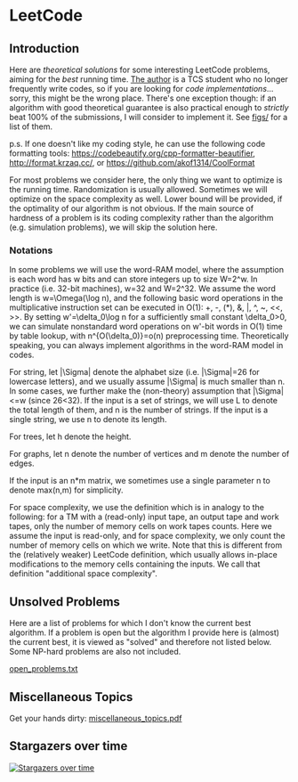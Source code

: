 LeetCode
========

## Introduction
Here are *theoretical solutions* for some interesting LeetCode problems, aiming for the *best* running time. [The author](https://leetcode.com/hqztrue/) is a TCS student who no longer frequently write codes, so if you are looking for *code implementations*... sorry, this might be the wrong place. There's one exception though: if an algorithm with good theoretical guarantee is also practical enough to *strictly* beat 100% of the submissions, I will consider to implement it. See [figs/](https://github.com/hqztrue/LeetCodeSolutions/blob/master/figs/) for a list of them.

p.s. If one doesn't like my coding style, he can use the following code formatting tools:
https://codebeautify.org/cpp-formatter-beautifier, http://format.krzaq.cc/, or https://github.com/akof1314/CoolFormat

For most problems we consider here, the only thing we want to optimize is the running time. Randomization is usually allowed. Sometimes we will optimize on the space complexity as well. Lower bound will be provided, if the optimality of our algorithm is not obvious. If the main source of hardness of a problem is its coding complexity rather than the algorithm (e.g. simulation problems), we will skip the solution here.

### Notations
In some problems we will use the word-RAM model, where the assumption is each word has w bits and can store integers up to size W=2^w. In practice (i.e. 32-bit machines), w=32 and W=2^32. We assume the word length is w=\Omega(\log n), and the following basic word operations in the multiplicative instruction set can be executed in O(1): +, -, (*), &, |, ^, ~, <<, >>. By setting w'=\delta_0\log n for a sufficiently small constant \delta_0>0, we can simulate nonstandard word operations on w'-bit words in O(1) time by table lookup, with n^{O(\delta_0)}=o(n) preprocessing time. Theoretically speaking, you can always implement algorithms in the word-RAM model in codes.

For string, let |\Sigma| denote the alphabet size (i.e. |\Sigma|=26 for lowercase letters), and we usually assume |\Sigma| is much smaller than n. In some cases, we further make the (non-theory) assumption that |\Sigma|<=w (since 26<32). If the input is a set of strings, we will use L to denote the total length of them, and n is the number of strings. If the input is a single string, we use n to denote its length.

For trees, let h denote the height.

For graphs, let n denote the number of vertices and m denote the number of edges.

If the input is an n*m matrix, we sometimes use a single parameter n to denote max(n,m) for simplicity.

For space complexity, we use the definition which is in analogy to the following: for a TM with a (read-only) input tape, an output tape and work tapes, only the number of memory cells on work tapes counts. Here we assume the input is read-only, and for space complexity, we only count the number of memory cells on which we write. Note that this is different from the (relatively weaker) LeetCode definition, which usually allows in-place modifications to the memory cells containing the inputs. We call that definition "additional space complexity".

## Unsolved Problems
Here are a list of problems for which I don't know the current best algorithm. If a problem is open but the algorithm I provide here is (almost) the current best, it is viewed as "solved" and therefore not listed below. Some NP-hard problems are also not included.

[open_problems.txt](https://github.com/hqztrue/LeetCodeSolutions/blob/master/open_problems.txt)


## Miscellaneous Topics
Get your hands dirty: [miscellaneous_topics.pdf](https://github.com/hqztrue/LeetCodeSolutions/blob/master/miscellaneous_topics.pdf)


## Stargazers over time
[![Stargazers over time](https://starchart.cc/hqztrue/LeetCodeSolutions.svg)](https://starchart.cc/hqztrue/LeetCodeSolutions)

